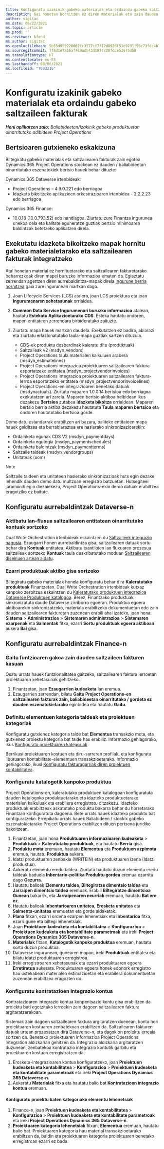 ```yaml
---
title: Konfiguratu izakinik gabeko materialak eta ordaindu gabeko saltzaileen fakturak
description: Gai honetan hornitzen ez diren materialak eta zain dauden saltzaileen fakturak nola gaitu azaltzen da.
author: sigitac
ms.date: 06/22/2021
ms.topic: article
ms.prod: ''
ms.reviewer: kfend
ms.author: sigitac
ms.openlocfilehash: 9b55d959228062fc3577cf7f12d8926f51e9791f98c73fdc4b78251312a8a77a
ms.sourcegitcommit: 7f8d1e7a16af769adb43d1877c28fdce53975db8
ms.translationtype: HT
ms.contentlocale: eu-ES
ms.lasthandoff: 08/06/2021
ms.locfileid: "7003216"
---
```

# <a name="configure-non-stocked-materials-and-pending-vendor-invoices"></a>Konfiguratu izakinik gabeko materialak eta ordaindu gabeko saltzaileen fakturak

_**Honi aplikatzen zaio:** Baliabideetan/Izakinik gabeko produktuetan oinarritutako adibideen Project Operations_

## <a name="minimum-version-requirement"></a>Bertsioaren gutxieneko eskakizuna

Biltegiratu gabeko materialak eta saltzailearen fakturak zain egotea Dynamics 365 Project Operations stockean ez dauden / baliabideetan oinarritutako eszenatokiek bertsio hauek behar dituzte:

Dynamics 365 Dataverse irtenbideak:

- Project Operations – 4.9.0.221 edo berriagoa
- Idazketa bikoitzeko aplikazioen orkestrazioaren irtenbidea - 2.2.2.23 edo berriagoa

Dynamics 365 Finance:
- 10.0.18 (10.0.793.52) edo handiagoa. Ziurtatu zure Finantza ingurunea unekoa dela eta kalitate eguneratze guztiak bertsio minimoaren baldintzak betetzeko aplikatzen direla.

## <a name="run-dual-write-maps-for-non-stocked-materials-and-vendor-invoice-integration"></a>Exekutatu idazketa bikoitzeko mapak hornitu gabeko materialetarako eta saltzailearen fakturak integratzeko

Atal honetan material ez hornituetarako eta saltzailearen fakturetarako beharrezkoak diren mapei buruzko informazioa ematen da. Egiaztatu zerrendan agertzen diren aurrebaldintza-mapak direla [Ingurune berria hornitzea](../environment/resource-provision-new-environment.md#run-project-operations-dual-write-maps) gaia zure ingurunean martxan dago.

1. Joan Lifecycle Services (LCS) atalera, joan LCS proiektura eta joan **Ingurumenaren xehetasunak** orrialdea.
2. **Common Data Service Ingurumenari buruzko informazioa** atalean, hautatu **Estekatu Aplikazioetarako CDS**. Esteka hautatu ondoren, mapen entitateen zerrendara birbideratuko zaituzte.
3. Ziurtatu mapa hauek martxan daudela. Exekutatzen ez badira, abiarazi eta ziurtatu erlazionatutako taula-mapa guztiak sartzen dituzula.

    - CDS-ek produktu desberdinak kaleratu ditu (produktuak)
    - Saltzaileak v2 (msdyn_vendors)
    - Project Operations taula materialen kalkuluen arabera (msdyn_estimatelines)
    - Project Operations integrazioa proiektuaren saltzailearen faktura esportatzeko entitatea (msdyn_projectvendorinvoices)
    - Project Operations integrazioa proiektuaren saltzailearen faktura-lerroa esportatzeko entitatea (msdyn_projectvendorinvoicelines)
    - Project Operations-en integrazioaren benetako datuak (msdynactuals). Ziurtatu maparen 1.0.0.14 bertsioa edo berriagoa exekutatzen ari zarela. Maparen bertsio aktiboa helbidean ikus dezakezu **Bertsioa** zutabea **Idazketa bikoitza** orrialdean. Maparen bertsio berria aktiba dezakezu hautatuta **Taula maparen bertsioa** eta ondoren hautatutako bertsioa gorde.

Demo datu estandarrak erabiltzen ari bazara, baliteke entitateen mapa hauek gelditzea eta berrabiaraztea ere hasierako sinkronizazioarekin:
  - Ordainketa egunak CDS V2 (msdyn_paymentdays)
  - Ordainketa egutegia (msdyn_paymentschedules)
  - Ordainketa baldintzak (msdyn_paymentterms)
  - Saltzaile taldeak (msdyn_vendorgroups)
  - Unitateak (uom)

> [!NOTE]
> Saltzaile taldeen eta unitateen hasierako sinkronizazioak huts egin dezake lehendik dauden demo datu multzoan erregistro batzuetan. Hutsegiteei jaramonik egin diezaiekezu, Project Operations-ekin demo datuak erabiltzea eragotziko ez baitute.

## <a name="configure-prerequisites-in-dataverse"></a>Konfiguratu aurrebaldintzak Dataverse-n

### <a name="activate-workflow-to-create-accounts-based-on-vendor-entity"></a>Aktibatu lan-fluxua saltzailearen entitatean oinarritutako kontuak sortzeko

Dual Write Orchestration irtenbideak eskaintzen du [Saltzaileek integrazio nagusia](/dynamics365/fin-ops-core/dev-itpro/data-entities/dual-write/vendor-mapping). Ezaugarri honen aurrebaldintza gisa, saltzailearen datuak sortu behar dira **Kontuak** entitatea. Aktibatu txantiloien lan fluxuaren prozesua saltzaileak sortzeko **Kontuak** taula deskribatutako moduan [Saltzailearen diseinuen artean aldatu](/dynamics365/fin-ops-core/dev-itpro/data-entities/dual-write/vendor-switch).

### <a name="set-products-to-be-created-as-active"></a>Ezarri produktuak aktibo gisa sortzeko

Biltegiratu gabeko materialak honela konfiguratu behar dira **Kaleratutako produktuak** Finantzetan. Dual Write Orchestration irtenbideak kutxaz kanpoko zerbitzua eskaintzen du [Kaleratutako produktuen integrazioa Dataverse Produktuen katalogoa](/dynamics365/fin-ops-core/dev-itpro/data-entities/dual-write/product-mapping). Berez, Finantzako produktuak sinkronizatuta daude Dataverse zirriborro egoeran. Produktua egoera aktiboarekin sinkronizatzeko, materiala erabiltzeko dokumentuetan edo zain dauden saltzailearen fakturetan zuzenean erabili ahal izateko, joan hona: **Sistema** > **Administrazioa** > **Sistemaren administrazioa** > **Sistemaren ezarpenak** eta **Salmentak** fitxa, ezarri **Sortu produktuak egoera aktiboan** aukera **Bai** gisa.

## <a name="configure-prerequisites-in-finance"></a>Konfiguratu aurrebaldintzak Finance-n

### <a name="enable-the-feature-key-for-pending-vendor-invoices"></a>Gaitu funtzioaren gakoa zain dauden saltzaileen fakturen kasuan

Osatu urrats hauek funtzionalitatea gaitzeko, saltzailearen faktura lerroetan proiektuaren xehetasunak gehitzeko.

1. Finantzetan, joan **Ezaugarrien kudeaketa** lan eremua.
2. Ezaugarrien zerrendan, bilatu **Gaitu Project Operations-en saltzailearen fakturak zain, baliabideetan oinarritutako / gordeta ez dauden eszenatokietarako** eginbidea eta hautatu **Gaitu**.

### <a name="define-category-groups-and-project-categories-for-items"></a>Definitu elementuen kategoria taldeak eta proiektuen kategoriak

Konfiguratu gutxienez kategoria talde bat **Elementua** transakzio mota, eta gutxienez proiektu kategoria bat talde hau erabiliz. Informazio gehiagorako, ikus [Konfiguratu proiektuaren kategoriak](../project-accounting/configure-project-categories.md#category-groups).

Berrikusi proiektuaren kostuen eta diru-sarreren profilak, eta konfiguratu liburuaren kontabilitate-elementuen transakzioetarako. Informazio gehiagorako, ikusi [Konfiguratu fakturagarriak diren proiektuen kontabilitatea](../project-accounting/configure-accounting-billable-projects.md).

### <a name="set-up-a-write-in-product"></a>Konfiguratu katalogotik kanpoko produktua

Project Operations-en, kaleratutako produktuen katalogoan konfiguratuta dauden katalogoko produktuetarako eta idazteko produktuetarako materialen kalkuluak eta erabilera erregistratu ditzakezu. Idazteko produktuak erabiltzeak askatutako produktu bakarra behar du horretarako Finantzan konfiguratuta dagoena. Bete urrats hauek idazteko produktu bat konfiguratzeko. Errepikatu urrats hauek Baliabideen / stockik gabeko eszenatokietarako Project Operations erabiltzen dituen pertsona juridiko bakoitzean.

1. Finantzetan, joan hona **Produktuaren informazioaren kudeaketa** > **Produktuak** > **Kaleratutako produktuak**, eta hautatu **Berria** gisa.
2. **Produktu mota** eremuan, hautatu **Elementua** eta **Produktuen azpimota** eremua, hautatu **Produktua** aukera.
3. Idatzi produktuaren zenbakia (WRITEIN) eta produktuaren izena (Idatzi produktua).
4. Aukeratu elementu eredu taldea. Ziurtatu hautatu duzun elementu eredu taldeak baduela **Inbentario-politika Produktu gordea** eremua ezarrita dago **Gezurra**.
5. Hautatu balioak **Elementu taldea**, **Biltegiratze dimentsio taldea** eta **Jarraipen dimentsio taldea** eremuak. Erabili **Biltegiratze dimentsioa** **Gunean** bakarrik, eta **Jarraipenaren neurriak** eremuan, hautatu **Bat ere ez**.
6. Hautatu balioak **Inbentarioaren unitatea**, **Erosketa unitatea** eta **Salmenta-unitatea** eremuetan eta gorde aldaketak.
7. **Plana** fitxan, ezarri ordena ezarpen lehenetsiak eta **Inbentarioa** fitxa, ezarri gune eta biltegi lehenetsiak.
8. Joan **Proiektuen kudeaketa eta kontabilitatea** > **Konfigurazioa** > **Proiektuen kudeaketa eta kontabilitate parametroak** eta ireki **Project Operations Dynamics 365 Dataverse-n**. 
9. **Materialak** fitxan, **Katalogotik kanpoko produktua** eremuan, hautatu sortu duzun produktua.
10. Dataverse ingurunean, gunearen mapan, ireki **Produktuak** entitatea eta bilatu idatzi produktuaren erregistroa. 
11. Ireki erregistroaren xehetasunak eta ezarri produktuaren egoera **Erretiratua** aukerara. Produktuaren egoera honek edonork erregistro hau ustekabean materialen estimazioetan eta erabilera dokumentuetan zuzenean erabiltzea eragozten du.

### <a name="set-up-a-procurement-integration-account"></a>Konfiguratu kontratazioen integrazio kontua

Kontratazioaren integrazio kontua konpentsazio kontu gisa erabiltzen da proiektu bati egotzitako lerroekin zain dagoen saltzailearen faktura argitaratzerakoan.

Sistemak zain dagoen saltzailearen faktura argitaratzen duenean, kontu hori proiektuaren kostuaren zenbatekoan erabiltzen da. Saltzailearen fakturen datuak urtean prozesatzen dira Dataverse-n, eta dagokion proiektu erreala sortzen da. Benetako proiektuaren informazioa Project Operations Integration aldizkarian gehitzen da. Integrazio aldizkaria argitaratzen duzunean, zenbatekoa kontratazio integrazio kontutik garbitu eta proiektuaren kostuan erregistratzen da.

1. Erosketa-integrazioaren kontua konfiguratzeko, joan **Proiektuen kudeaketa eta kontabilitatea** > **Konfigurazioa** > **Proiektuen kudeaketa eta kontabilitate parametroak** eta ireki **Project Operations Dynamics 365 Dataverse-n**. 
2. Aukeratu **Materialak** fitxa eta hautatu balio bat **Kontratazioen integrazio kontua** eremuan.

#### <a name="set-up-project-category-defaults-for-an-item"></a>Konfiguratu proiektu baten kategoriako elementu lehenetsiak

1. Finance-n, joan **Proiektuen kudeaketa eta kontabilitatea** > **Konfigurazioa** > **Proiektuen kudeaketa eta kontabilitate parametroak** eta ireki **Project Operations Dynamics 365 Dataverse-n**. 
2. **Proiektuaren kategoria lehenetsiak** fitxan, **Elementua** eremuan, hautatu balio bat. Proiektuaren kategoria hau material transakzioetarako erabiltzen da, baldin eta proiektuaren kategoria proiektuaren benetako erregistroan ezarri ez bada.
